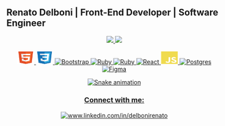 Renato Delboni | Front-End Developer | Software Engineer 
----

<div align="center">
  <a href="https://github.com/Netsujr">
  <img height="150em" src="https://github-readme-stats.vercel.app/api?username=netsujr&show_icons=true&theme=dark&include_all_commits=true&count_private=true"/>
  <img height="150em" src="https://github-readme-stats.vercel.app/api/top-langs/?username=netsujr&layout=compact&langs_count=7&theme=dark"/>
    <br>
    <br>
  <img alt="HTML" height="30" width="40" src="https://raw.githubusercontent.com/devicons/devicon/master/icons/html5/html5-original.svg"/>
  <img alt="CSS" height="30" width="40" src="https://raw.githubusercontent.com/devicons/devicon/master/icons/css3/css3-original.svg"/>
  <img alt="Bootstrap" height="30" width="40" src="https://cdn.jsdelivr.net/gh/devicons/devicon/icons/bootstrap/bootstrap-plain.svg"/>
  <img alt="Ruby" height="30" width="40" src="https://cdn.jsdelivr.net/gh/devicons/devicon/icons/ruby/ruby-original.svg"/>
  <img alt="Ruby" height="30" width="40" src="https://cdn.jsdelivr.net/gh/devicons/devicon/icons/rails/rails-plain.svg"/>
  <img alt="React" height="30" width="40" src="https://cdn.jsdelivr.net/gh/devicons/devicon/icons/react/react-original-wordmark.svg" />
  <img alt="Js" height="30" width="40" src="https://raw.githubusercontent.com/devicons/devicon/master/icons/javascript/javascript-plain.svg"/>
  <img alt="Postgres" height="30" width="40" src="https://cdn.jsdelivr.net/gh/devicons/devicon/icons/postgresql/postgresql-original.svg"/>
  <img alt="Figma" height="30" width="40"src="https://cdn.jsdelivr.net/gh/devicons/devicon/icons/figma/figma-original.svg"/> 
  
  ![Snake animation](https://github.com/caiosantosss/caiosantosss/blob/output/github-contribution-grid-snake.svg)
</div>

<h3 align="center">Connect with me:</h3>
<p align="center">
<a href="https://www.linkedin.com/in/delbonirenato" target="blank_"><img align="center" src="https://raw.githubusercontent.com/rahuldkjain/github-profile-readme-generator/master/src/images/icons/Social/linked-in-alt.svg" alt="www.linkedin.com/in/delbonirenato" height="30" width="40" /></a>
</p>
